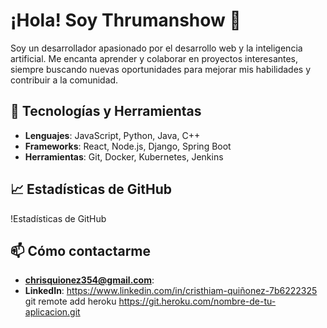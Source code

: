 # ¡Hola! Soy Thrumanshow 👋

Soy un desarrollador apasionado por el desarrollo web y la inteligencia artificial. Me encanta aprender y colaborar en proyectos interesantes, siempre buscando nuevas oportunidades para mejorar mis habilidades y contribuir a la comunidad.

## 🔧 Tecnologías y Herramientas
- **Lenguajes**: JavaScript, Python, Java, C++
- **Frameworks**: React, Node.js, Django, Spring Boot
- **Herramientas**: Git, Docker, Kubernetes, Jenkins

## 📈 Estadísticas de GitHub
!Estadísticas de GitHub

## 📫 Cómo contactarme
- **chrisquionez354@gmail.com**:
- **LinkedIn**: 
https://www.linkedin.com/in/cristhiam-quiñonez-7b6222325
git remote add heroku https://git.heroku.com/nombre-de-tu-aplicacion.git
